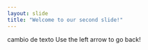 ```yaml
---
layout: slide
title: "Welcome to our second slide!"
---
```

cambio de texto
Use the left arrow to go back!
